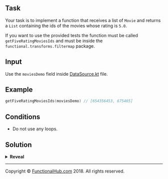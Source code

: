 ## Task

Your task is to implement a function that receives a list of `Movie` and returns a `List` containing the ids of the movies whose rating is `5.0`.

If you want to use the provided tests the function must be called `getFiveRatingMoviesIds` and must be inside the `functional.transforms.filtermap` package.

## Input

Use the `moviesDemo` field inside [DataSource.kt](https://github.com/FunctionalKotlin/katas/tree/master/src/main/java/functional/transforms/DataSource.kt) file.

## Example

```kotlin
getFiveRatingMoviesIds(moviesDemo) // [654356453, 675465]
```

## Conditions

* Do not use any loops.

## Solution

<details><summary><strong>Reveal</strong></summary><p>

---
```kotlin
fun getFiveRatingMoviesIds(movies: List<Movie>): List<Int> = movies.filter {
    it.rating == 5.0
}.map {
    it.id
}
```

</p></details>

---

Copyright © [FunctionalHub.com](http://functionalhub.com) 2018. All rights reserved.